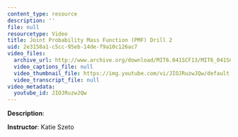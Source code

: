 ```yaml
---
content_type: resource
description: ''
file: null
resourcetype: Video
title: Joint Probability Mass Function (PMF) Drill 2
uid: 2e3158a1-c5cc-95eb-14de-f9a10c126ac7
video_files:
  archive_url: http://www.archive.org/download/MIT6.041SCF13/MIT6_041SCF13_Joint_PMF_Drill2_300k.mp4
  video_captions_file: null
  video_thumbnail_file: https://img.youtube.com/vi/JIOJRuzwJQw/default.jpg
  video_transcript_file: null
video_metadata:
  youtube_id: JIOJRuzwJQw
---
```


**Description**:

**Instructor**: Katie Szeto